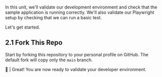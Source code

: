 In this unit, we'll validate our development environment and check that the sample application is running correctly. We'll also validate our Playwright setup by checking that we can run a basic test.

Let's get started.

## 2.1 Fork This Repo

Start by forking this repository to your personal profile on GitHub. The default fork will copy only the `main` branch. 

🚀 | Great! You are now ready to validate your developer environment.
